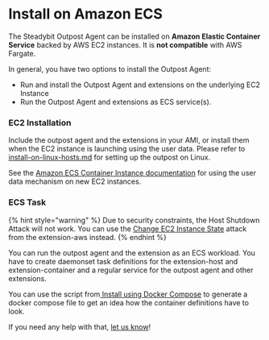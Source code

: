 # Install on Amazon ECS

The Steadybit Outpost Agent can be installed on **Amazon Elastic Container Service** backed by AWS EC2 instances. It is **not compatible** with AWS Fargate.

In general, you have two options to install the Outpost Agent:

* Run and install the Outpost Agent and extensions on the underlying EC2 Instance
* Run the Outpost Agent and extensions as ECS service(s).

### EC2 Installation

Include the outpost agent and the extensions in your AMI, or install them when the EC2 instance is launching using the user data. Please refer to [install-on-linux-hosts.md](install-on-linux-hosts.md "mention") for setting up the outpost on Linux.

See the [Amazon ECS Container Instance documentation](https://docs.aws.amazon.com/AmazonECS/latest/developerguide/launch\_container\_instance.html) for using the user data mechanism on new EC2 instances.

### ECS Task

{% hint style="warning" %}
Due to security constraints, the Host Shutdown Attack will not work. You can use the [Change EC2 Instance State](https://hub.steadybit.com/action/com.steadybit.extension\_aws.ec2-instance.state) attack from the extension-aws instead.
{% endhint %}

You can run the outpost agent and the extension as an ECS workload. You have to create daemonset task definitions for the extension-host and extension-container and a regular service for the outpost agent and other extensions.

You can use the script from[ Install using Docker Compose](install-as-docker-container.md) to generate a docker compose file to get an idea how the container definitions have to look.

If you need any help with that, [ let us know](mailto:support@steadybit.com)!
